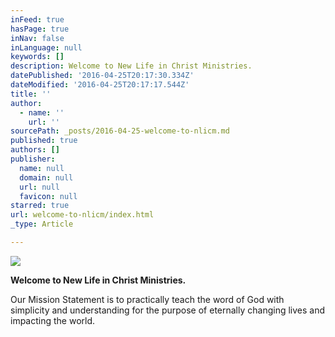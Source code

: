 ```yaml
---
inFeed: true
hasPage: true
inNav: false
inLanguage: null
keywords: []
description: Welcome to New Life in Christ Ministries.
datePublished: '2016-04-25T20:17:30.334Z'
dateModified: '2016-04-25T20:17:17.544Z'
title: ''
author:
  - name: ''
    url: ''
sourcePath: _posts/2016-04-25-welcome-to-nlicm.md
published: true
authors: []
publisher:
  name: null
  domain: null
  url: null
  favicon: null
starred: true
url: welcome-to-nlicm/index.html
_type: Article

---
```

![](https://s3-us-west-2.amazonaws.com/the-grid-img/p/9d6bd1ba9355ae5adaa2d5ded3819baf2e67878f.png)

**Welcome to New Life in Christ Ministries.**

Our Mission Statement is to practically teach the word of God with simplicity and understanding for the purpose of eternally changing lives and impacting the world.